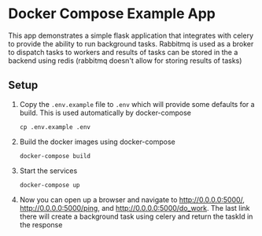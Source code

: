 # Docker Compose Example App

This app demonstrates a simple flask application that integrates with celery
to provide the ability to run background tasks. Rabbitmq is used as a broker
to dispatch tasks to workers and results of tasks can be stored in the a backend
using redis (rabbitmq doesn't allow for storing results of tasks)

## Setup

1. Copy the `.env.example` file to `.env` which will provide some defaults
for a build. This is used automatically by docker-compose
    ```
    cp .env.example .env
    ```

2. Build the docker images using docker-compose
    ```
    docker-compose build
    ```

3. Start the services
    ```
    docker-compose up
    ```
4. Now you can open up a browser and navigate to http://0.0.0.0:5000/, http://0.0.0.0:5000/ping, and http://0.0.0.0:5000/do_work.
The last link there will create a background task using celery and return the taskId in the response

 